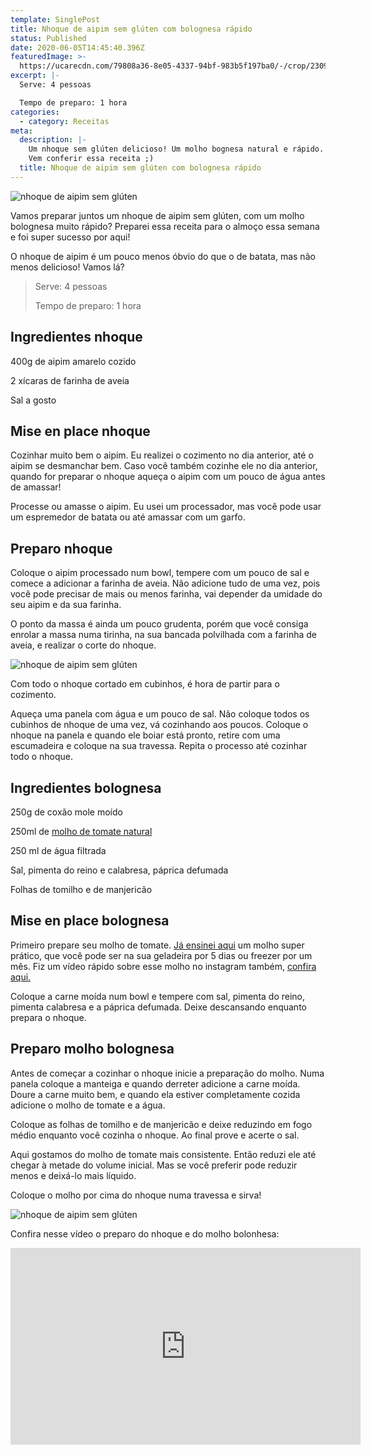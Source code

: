 ```yaml
---
template: SinglePost
title: Nhoque de aipim sem glúten com bolognesa rápido
status: Published
date: 2020-06-05T14:45:40.396Z
featuredImage: >-
  https://ucarecdn.com/79808a36-8e05-4337-94bf-983b5f197ba0/-/crop/2309x1564/0,0/-/preview/
excerpt: |-
  Serve: 4 pessoas 

  Tempo de preparo: 1 hora 
categories:
  - category: Receitas
meta:
  description: |-
    Um nhoque sem glúten delicioso! Um molho bognesa natural e rápido.
    Vem conferir essa receita ;)
  title: Nhoque de aipim sem glúten com bolognesa rápido
---
```

![nhoque de aipim sem glúten](https://ucarecdn.com/c45fefff-1f4b-49e1-8a55-1393bbe52050/)

Vamos preparar juntos um nhoque de aipim sem glúten, com um molho bolognesa muito rápido? Preparei essa receita para o almoço essa semana e foi super sucesso por aqui! 

O nhoque de aipim é um pouco menos óbvio do que o de batata, mas não menos delicioso! Vamos lá? 

> Serve: 4 pessoas 
>
> Tempo de preparo: 1 hora 

## Ingredientes nhoque

400g de aipim amarelo cozido 

2 xícaras de farinha de aveia 

Sal a gosto 

## 

## Mise en place nhoque

Cozinhar muito bem o aipim. Eu realizei o cozimento no dia anterior, até o aipim se desmanchar bem. Caso você também cozinhe ele no dia anterior, quando for preparar o nhoque aqueça o aipim com um pouco de água antes de amassar! 

Processe ou amasse o aipim. Eu usei um processador, mas você pode usar um espremedor de batata ou até amassar com um garfo. 

## Preparo nhoque

Coloque o aipim processado num bowl, tempere com um pouco de sal e comece a adicionar a farinha de aveia. Não adicione tudo de uma vez, pois você pode precisar de mais ou menos farinha, vai depender da umidade do seu aipim e da sua farinha. 

O ponto da massa é ainda um pouco grudenta, porém que você consiga enrolar a massa numa tirinha, na sua bancada polvilhada com a farinha de aveia, e realizar o corte do nhoque. 

![nhoque de aipim sem glúten](https://ucarecdn.com/cc54447e-de52-4dfa-af1d-7e0d502eae33/)

Com todo o nhoque cortado em cubinhos, é hora de partir para o cozimento.  

Aqueça uma panela com água e um pouco de sal. Não coloque todos os cubinhos de nhoque de uma vez, vá cozinhando aos poucos. Coloque o nhoque na panela e quando ele boiar está pronto, retire com uma escumadeira e coloque na sua travessa. Repita o processo até cozinhar todo o nhoque. 

## Ingredientes bolognesa

250g de coxão mole moído 

250ml de [molho de tomate natural ](https://paolafabeni.com/posts/molho-de-tomate/)

250 ml de água filtrada 

Sal, pimenta do reino e calabresa, páprica defumada 

Folhas de tomilho e de manjericão 

## Mise en place bolognesa

Primeiro prepare seu molho de tomate. [Já ensinei aqui](https://paolafabeni.com/posts/molho-de-tomate/) um molho super prático, que você pode ser na sua geladeira por 5 dias ou freezer por um mês. 
Fiz um vídeo rápido sobre esse molho no instagram também, [confira aqui.](https://www.instagram.com/tv/CA-lMselnt_/?utm_source=ig_web_copy_link)

Coloque a carne moída num bowl e tempere com sal, pimenta do reino, pimenta calabresa e a páprica defumada. Deixe descansando enquanto prepara o nhoque. 

## Preparo molho bolognesa

Antes de começar a cozinhar o nhoque inicie a preparação do molho. Numa panela coloque a manteiga e quando derreter adicione a carne moída. Doure a carne muito bem, e quando ela estiver completamente cozida adicione o molho de tomate e a água.  

Coloque as folhas de tomilho e de manjericão e deixe reduzindo em fogo médio enquanto você cozinha o nhoque. 
Ao final prove e acerte o sal.

Aqui gostamos do molho de tomate mais consistente. Então reduzi ele até chegar à metade do volume inicial. Mas se você preferir pode reduzir menos e deixá-lo mais líquido. 

Coloque o molho por cima do nhoque numa travessa e sirva! 

![nhoque de aipim sem glúten](https://ucarecdn.com/77e92a93-f926-4d56-a455-d04456ac6795/-/crop/960x1164/0,0/-/preview/)

Confira nesse vídeo o preparo do nhoque e do molho bolonhesa:

<iframe width="560" height="315" src="https://www.youtube.com/embed/vf2i5wuTaF8" frameborder="0" allow="accelerometer; autoplay; encrypted-media; gyroscope; picture-in-picture" allowfullscreen></iframe>
